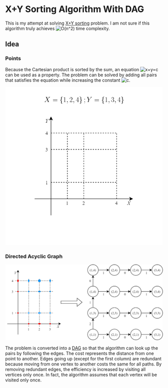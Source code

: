 # X+Y Sorting Algorithm With DAG
This is my attempt at solving [X+Y sorting](https://en.wikipedia.org/wiki/X_%2B_Y_sorting) problem. I am not sure if this algorithm truly achieves <img src="https://latex.codecogs.com/gif.latex?O(n^2)" title="O(n^2)" /> time complexity.

## Idea
### Points
Because the Cartesian product is sorted by the sum, an equation <img src="https://latex.codecogs.com/gif.latex?x&plus;y=c" title="x+y=c" /> can be used as a property. The problem can be solved by adding all pairs that satisfies the equation while increasing the constant <img src="https://latex.codecogs.com/gif.latex?c" title="c" />.

![output0](https://github.com/Bunnyspa/Algorithm-XPlusYSorting/blob/main/images/a/a.gif?raw=true)

### Directed Acyclic Graph

![output0](https://github.com/Bunnyspa/Algorithm-XPlusYSorting/blob/main/images/b/b.png?raw=true)

The problem is converted into a [DAG](https://en.wikipedia.org/wiki/Directed_acyclic_graph) so that the algorithm can look up the pairs by following the edges. The cost represents the distance from one point to another. Edges going up (except for the first column) are redundant because moving from one vertex to another costs the same for all paths. By removing redundant edges, the efficiency is increased by visiting all vertices only once. In fact, the algorithm assumes that each vertex will be visited only once.

